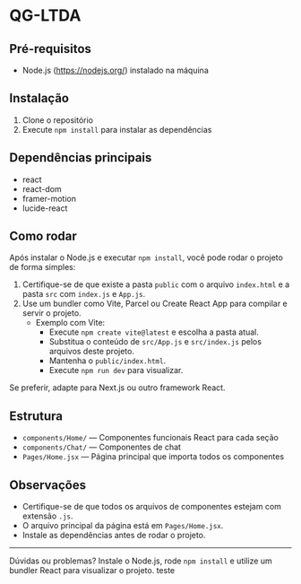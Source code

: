 # QG-LTDA

## Pré-requisitos
- Node.js (https://nodejs.org/) instalado na máquina

## Instalação
1. Clone o repositório
2. Execute `npm install` para instalar as dependências

## Dependências principais
- react
- react-dom
- framer-motion
- lucide-react

## Como rodar
Após instalar o Node.js e executar `npm install`, você pode rodar o projeto de forma simples:

1. Certifique-se de que existe a pasta `public` com o arquivo `index.html` e a pasta `src` com `index.js` e `App.js`.
2. Use um bundler como Vite, Parcel ou Create React App para compilar e servir o projeto.
	 - Exemplo com Vite:
		 - Execute `npm create vite@latest` e escolha a pasta atual.
		 - Substitua o conteúdo de `src/App.js` e `src/index.js` pelos arquivos deste projeto.
		 - Mantenha o `public/index.html`.
		 - Execute `npm run dev` para visualizar.

Se preferir, adapte para Next.js ou outro framework React.

## Estrutura
- `components/Home/` — Componentes funcionais React para cada seção
- `components/Chat/` — Componentes de chat
- `Pages/Home.jsx` — Página principal que importa todos os componentes

## Observações
- Certifique-se de que todos os arquivos de componentes estejam com extensão `.js`.
- O arquivo principal da página está em `Pages/Home.jsx`.
- Instale as dependências antes de rodar o projeto.

---
Dúvidas ou problemas? Instale o Node.js, rode `npm install` e utilize um bundler React para visualizar o projeto.
 teste